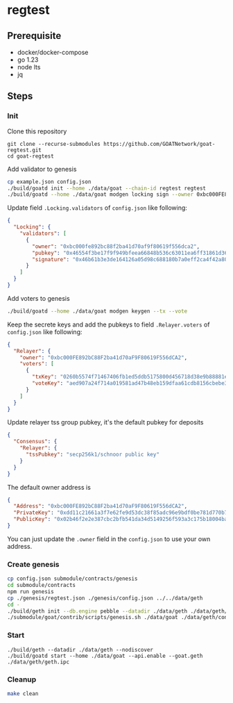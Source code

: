 # regtest

## Prerequisite

- docker/docker-compose
- go 1.23
- node lts
- jq

## Steps

### Init

Clone this repository

```
git clone --recurse-submodules https://github.com/GOATNetwork/goat-regtest.git
cd goat-regtest
```

Add validator to genesis

```sh
cp example.json config.json
./build/goatd init --home ./data/goat --chain-id regtest regtest
./build/goatd --home ./data/goat modgen locking sign --owner 0xbc000FE892bC88F2ba41d70aF9F80619F556dCA2
```

Update field `.Locking.validators` of `config.json` like following:

```json
{
  "Locking": {
    "validators": [
      {
        "owner": "0xbc000fe892bc88f2ba41d70af9f80619f556dca2",
        "pubkey": "0x46554f3be17f9f949bfeea66848b536c63011ea6ff31861d3692a1aebeab6559026db2e7132951f0a5b61cd3ff6a1aee5cdb1ae9d1559996ab39357b06125074",
        "signature": "0x46b61b3e3de164126a05d98c688180b7a0eff2ca4f42a80c53faa58bbc7eb9ac6997709b89751bd8f124c69ee1fd92d810f19c1970831ce1801ea87da9e6e92900"
      }
    ]
  }
}
```

Add voters to genesis

```sh
./build/goatd --home ./data/goat modgen keygen --tx --vote
```

Keep the secrete keys and add the pubkeys to field `.Relayer.voters` of `config.json` like following:

```json
{
  "Relayer": {
    "owner": "0xbc000FE892bC88F2ba41d70aF9F80619F556dCA2",
    "voters": [
      {
        "txKey": "0260b5574f71467406fb1ed5ddb5175800d456718d38e9b88881e3327b26134063",
        "voteKey": "aed907a24f714a019581ad47b48eb159dfaa61cdb8156cbebe31c59a519920e96a4e2915d5ad7c05e2c98906f95a3eff052af87752f77678c873c6fdd7718e6bbe592a0d9bd27aded773c4e59cd3cac7086b49d953c22142e247b86f6436d7d3"
      }
    ]
  }
}
```

Update relayer tss group pubkey, it's the default pubkey for deposits

```json
{
  "Consensus": {
    "Relayer": {
      "tssPubkey": "secp256k1/schnoor public key"
    }
  }
}
```

The default owner address is

```json
{
  "Address": "0xbc000FE892bC88F2ba41d70aF9F80619F556dCA2",
  "PrivateKey": "0xdd11c21661a3f7e62fe9d53dc38f85adc96e9bdf0be781d770b7789c545e107f",
  "PublicKey": "0x02b46f2e2e387cbc2bfb541da34d5149256f593a3c175b18004ba21db23d2b8c24"
}
```

You can just update the `.owner` field in the `config.json` to use your own address.

### Create genesis

```sh
cp config.json submodule/contracts/genesis
cd submodule/contracts
npm run genesis
cp ./genesis/regtest.json ./genesis/config.json ../../data/geth
cd -
./build/geth init --db.engine pebble --datadir ./data/geth ./data/geth/regtest.json
./submodule/goat/contrib/scripts/genesis.sh ./data/goat ./data/geth/config.json ./data/geth/regtest.json
```

### Start

```
./build/geth --datadir ./data/geth --nodiscover
./build/goatd start --home ./data/goat --api.enable --goat.geth ./data/geth/geth.ipc
```

### Cleanup

```sh
make clean
```
